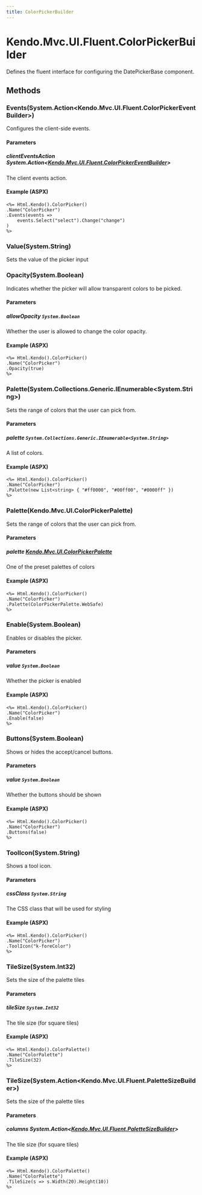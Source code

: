 ```yaml
---
title: ColorPickerBuilder
---
```


# Kendo.Mvc.UI.Fluent.ColorPickerBuilder
Defines the fluent interface for configuring the DatePickerBase component.




## Methods


### Events(System.Action\<Kendo.Mvc.UI.Fluent.ColorPickerEventBuilder\>)
Configures the client-side events.


#### Parameters

##### clientEventsAction System.Action<[Kendo.Mvc.UI.Fluent.ColorPickerEventBuilder](/api/wrappers/aspnet-mvc/Kendo.Mvc.UI.Fluent/ColorPickerEventBuilder)>
The client events action.




#### Example (ASPX)
    <%= Html.Kendo().ColorPicker()
    .Name("ColorPicker")
    .Events(events =>
        events.Select("select").Change("change")
    )
    %>


### Value(System.String)
Sets the value of the picker input





### Opacity(System.Boolean)
Indicates whether the picker will allow transparent colors to be picked.


#### Parameters

##### allowOpacity `System.Boolean`
Whether the user is allowed to change the color opacity.




#### Example (ASPX)
    <%= Html.Kendo().ColorPicker()
    .Name("ColorPicker")
    .Opacity(true)
    %>


### Palette(System.Collections.Generic.IEnumerable\<System.String\>)
Sets the range of colors that the user can pick from.


#### Parameters

##### palette `System.Collections.Generic.IEnumerable<System.String>`
A list of colors.




#### Example (ASPX)
    <%= Html.Kendo().ColorPicker()
    .Name("ColorPicker")
    .Palette(new List<string> { "#ff0000", "#00ff00", "#0000ff" })
    %>


### Palette(Kendo.Mvc.UI.ColorPickerPalette)
Sets the range of colors that the user can pick from.


#### Parameters

##### palette [Kendo.Mvc.UI.ColorPickerPalette](/api/wrappers/aspnet-mvc/Kendo.Mvc.UI/ColorPickerPalette)
One of the preset palettes of colors




#### Example (ASPX)
    <%= Html.Kendo().ColorPicker()
    .Name("ColorPicker")
    .Palette(ColorPickerPalette.WebSafe)
    %>


### Enable(System.Boolean)
Enables or disables the picker.


#### Parameters

##### value `System.Boolean`
Whether the picker is enabled




#### Example (ASPX)
    <%= Html.Kendo().ColorPicker()
    .Name("ColorPicker")
    .Enable(false)
    %>


### Buttons(System.Boolean)
Shows or hides the accept/cancel buttons.


#### Parameters

##### value `System.Boolean`
Whether the buttons should be shown




#### Example (ASPX)
    <%= Html.Kendo().ColorPicker()
    .Name("ColorPicker")
    .Buttons(false)
    %>


### ToolIcon(System.String)
Shows a tool icon.


#### Parameters

##### cssClass `System.String`
The CSS class that will be used for styling




#### Example (ASPX)
    <%= Html.Kendo().ColorPicker()
    .Name("ColorPicker")
    .ToolIcon("k-foreColor")
    %>


### TileSize(System.Int32)
Sets the size of the palette tiles


#### Parameters

##### tileSize `System.Int32`
The tile size (for square tiles)




#### Example (ASPX)
    <%= Html.Kendo().ColorPalette()
    .Name("ColorPalette")
    .TileSize(32)
    %>


### TileSize(System.Action\<Kendo.Mvc.UI.Fluent.PaletteSizeBuilder\>)
Sets the size of the palette tiles


#### Parameters

##### columns System.Action<[Kendo.Mvc.UI.Fluent.PaletteSizeBuilder](/api/wrappers/aspnet-mvc/Kendo.Mvc.UI.Fluent/PaletteSizeBuilder)>
The tile size (for square tiles)




#### Example (ASPX)
    <%= Html.Kendo().ColorPalette()
    .Name("ColorPalette")
    .TileSize(s => s.Width(20).Height(10))
    %>



